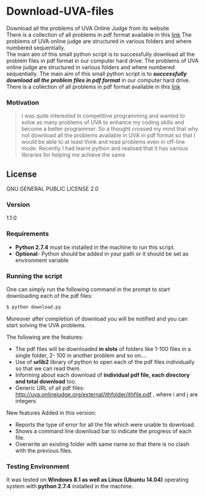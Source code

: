 # Download-UVA-files

Download all the problems of UVA Online Judge from its website  
There is a collection of all problems in pdf format available in this [link](https://uva.onlinejudge.org/index.php?option=com_onlinejudge&Itemid=8&category=1)
The problems of UVA online judge are structured in various folders and where numbered sequentially.  
The main aim of this small python script is to successfully download all the problem files in pdf format in our computer hard drive.
The problems of UVA online judge are structured in various folders and where numbered sequentially.
The main aim of this small python script is to ***successfully download all the problem files in pdf format*** in our computer hard drive.
There is a collection of all problems in pdf format available in this [link](https://uva.onlinejudge.org/index.php?option=com_onlinejudge&Itemid=8&category=1)

### Motivation

>I was quite interested in competitive programming and wanted to solve as many 
>problems of UVA to enhance my coding skills and become a  better programmer. 
>So a thought crossed my mind that why not download all the problems available in UVA 
>in pdf format so that I would be able to at least think and read problems even in off-line mode.
>Recently I had learnt python and realised that it has various libraries for helping
>me achieve the same

License
---------

GNU GENERAL PUBLIC LICENSE 2.0

### Version 
1.1.0

### Requirements 

* **Python 2.7.4** must be installed in the machine to run this script.
* **Optional**- Python should be added in your path or it should be set 
as environment variable 

### Running the script 
One can simply run the following command in the prompt to start downloading each of the pdf files:

```sh
$ python download.py
```

Moreover after completion of download you will be notified and you can start solving the 
UVA problems. 

The following are the features:

* The pdf files will be downloaded **in slots** of folders like 1-100 files in a single folder, 2- 100 in another problem and so on....
* Use of **urlib2** library of python to open each of the pdf files individually so that we can read them.	
* Informing about each download of **individual pdf file, each directory and total download** too.
* Generic URL of all pdf files: http://uva.onlinejudge.org/external/jthfolder/ithfile.pdf , where i and j are integers 

New features Added in this version:
* Reports the type of error for all the file which were unable to download.
* Shows a command line download bar to indicate the progress of each file.
* Overwrite an existing folder with same name so that there is no clash with the previous files.

### Testing Environment 

It was tested on **Windows 8.1 as well as Linux (Ubuntu 14.04)** operating system with **python 2.7.4**  installed in the machine.
